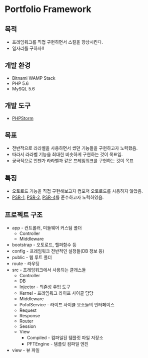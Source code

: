 # Portfolio Framework

## 목적
* 프레임워크를 직접 구현하면서 스킬을 향상시킨다.
* 일자리를 구하자!!

## 개발 환경
* Bitnami WAMP Stack
* PHP 5.6
* MySQL 5.6

## 개발 도구
* [PHPStorm](https://www.jetbrains.com/phpstorm/)

## 목표
* 전반적으로 라라벨을 사용하면서 썼던 기능들을 구현하고자 노력했음.
* 따라서 라라벨 기능을 최대한 비슷하게 구현하는 것이 목표임.
* 궁극적으로 언젠가 라라벨과 같은 프레임워크를 구현하는 것이 목표

## 특징
* 오토로드 기능을 직접 구현해보고자 컴포저 오토로드를 사용하지 않았음.
* [PSR-1](http://www.php-fig.org/psr/psr-1/), [PSR-2](http://www.php-fig.org/psr/psr-2/), [PSR-4](http://www.php-fig.org/psr/psr-4/)를 준수하고자 노력하였음.

## 프로젝트 구조
* app - 컨트롤러, 미들웨어 커스텀 폴더
    * Controller
    * Middleware
* bootstrap - 오토로드, 헬퍼함수 등
* config - 프레임워크 전반적인 설정들(DB 정보 등)
* public - 웹 루트 폴더
* route - 라우팅
* src - 프레임워크에서 사용되는 클래스들
    * Controller
    * DB
    * Injector - 의존성 주입 도구
    * Kernel - 프레임워크 라이프 사이클 담당
    * Middleware
    * PofolService - 라이프 사이클 요소들의 인터페이스
    * Request
    * Response
    * Router
    * Session
    * View
        * Compiled - 컴파일된 템플릿 파일 저장소
        * PFTEngine - 템플릿 컴파일 엔진
* view - 뷰 파일